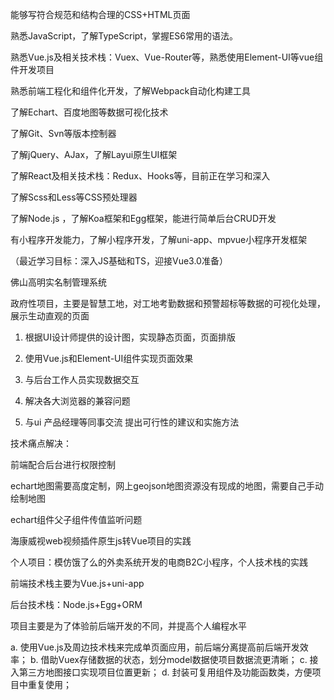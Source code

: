 

能够写符合规范和结构合理的CSS+HTML页面

熟悉JavaScript，了解TypeScript，掌握ES6常用的语法。

熟悉Vue.js及相关技术栈：Vuex、Vue-Router等，熟悉使用Element-UI等vue组件开发项目

熟悉前端工程化和组件化开发，了解Webpack自动化构建工具

了解Echart、百度地图等数据可视化技术

了解Git、Svn等版本控制器

了解jQuery、AJax，了解Layui原生UI框架

了解React及相关技术栈：Redux、Hooks等，目前正在学习和深入

了解Scss和Less等CSS预处理器

了解Node.js ，了解Koa框架和Egg框架，能进行简单后台CRUD开发

有小程序开发能力，了解小程序开发，了解uni-app、mpvue小程序开发框架

（最近学习目标：深入JS基础和TS，迎接Vue3.0准备）





























佛山高明实名制管理系统

政府性项目，主要是智慧工地，对工地考勤数据和预警超标等数据的可视化处理，展示生动直观的页面

1. 根据UI设计师提供的设计图，实现静态页面，页面排版

2. 使用Vue.js和Element-UI组件实现页面效果

3. 与后台工作人员实现数据交互

4. 解决各大浏览器的兼容问题

5. 与ui 产品经理等同事交流 提出可行性的建议和实施方法

技术痛点解决：

前端配合后台进行权限控制

echart地图需要高度定制，网上geojson地图资源没有现成的地图，需要自己手动绘制地图

echart组件父子组件传值监听问题 

海康威视web视频插件原生js转Vue项目的实践



个人项目：模仿饿了么的外卖系统开发的电商B2C小程序，个人技术栈的实践

前端技术栈主要为Vue.js+uni-app

后台技术栈：Node.js+Egg+ORM

项目主要是为了体验前后端开发的不同，并提高个人编程水平





a. 使用Vue.js及周边技术栈来完成单页面应用，前后端分离提高前后端开发效率；
b. 借助Vuex存储数据的状态，划分model数据使项目数据流更清晰；
c. 接入第三方地图接口实现项目位置更新；
d. 封装可复用组件及功能函数类，方便项目中重复使用；